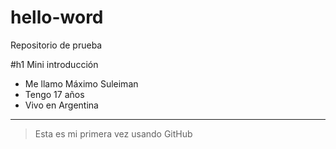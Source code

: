 # hello-word
Repositorio de prueba

#h1 Mini introducción

- Me llamo Máximo Suleiman
- Tengo 17 años
- Vivo en Argentina
---
>Esta es mi primera vez usando GitHub
